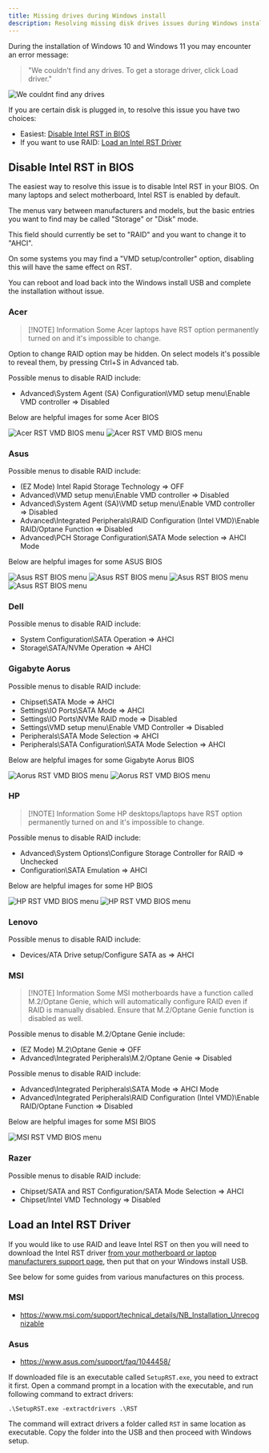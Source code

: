 ```yaml
---
title: Missing drives during Windows install
description: Resolving missing disk drives issues during Windows installation
---
```

During the installation of Windows 10 and Windows 11 you may encounter an error message:

> "We couldn't find any drives. To get a storage driver, click Load driver."

![We couldnt find any drives](../../../assets/intel-rst/missing_drives.webp)

If you are certain disk is plugged in, to resolve this issue you have two choices:
- Easiest: [Disable Intel RST in BIOS](#disable-intel-rst-in-bios)
- If you want to use RAID: [Load an Intel RST Driver](#load-an-intel-rst-driver)

## Disable Intel RST in BIOS
The easiest way to resolve this issue is to disable Intel RST in your BIOS. On many laptops and select motherboard, Intel RST is enabled by default.

The menus vary between manufacturers and models, but the basic entries you want to find may be called "Storage" or "Disk" mode. 

This field should currently be set to "RAID" and you want to change it to "AHCI".

On some systems you may find a "VMD setup/controller" option, disabling this will have the same effect on RST.

You can reboot and load back into the Windows install USB and complete the installation without issue.

### Acer 
> [!NOTE] Information
> Some Acer laptops have RST option permanently turned on and it's impossible to change. 

Option to change RAID option may be hidden. On select models it's possible to reveal them, by pressing Ctrl+S in Advanced tab.

Possible menus to disable RAID include:
- Advanced\System Agent (SA) Configuration\VMD setup menu\Enable VMD controller => Disabled

Below are helpful images for some Acer BIOS

![Acer RST VMD BIOS menu](../../../assets/intel-rst/acer_rst0.webp)
![Acer RST VMD BIOS menu](../../../assets/intel-rst/acer_rst1.webp)

### Asus
Possible menus to disable RAID include:
- (EZ Mode) Intel Rapid Storage Technology => OFF
- Advanced\VMD setup menu\Enable VMD controller => Disabled
- Advanced\System Agent (SA)\VMD setup menu\Enable VMD controller => Disabled
- Advanced\Integrated Peripherals\RAID Configuration (Intel VMD)\Enable RAID/Optane Function => Disabled
- Advanced\PCH Storage Configuration\SATA Mode selection => AHCI Mode

Below are helpful images for some ASUS BIOS

![Asus RST BIOS menu](../../../assets/intel-rst/asus_rst0.webp)
![Asus RST BIOS menu](../../../assets/intel-rst/asus_rst1.webp)
![Asus RST BIOS menu](../../../assets/intel-rst/asus_rst2.webp)
![Asus RST BIOS menu](../../../assets/intel-rst/asus_rst3.webp)

### Dell
Possible menus to disable RAID include:
- System Configuration\SATA Operation => AHCI
- Storage\SATA/NVMe Operation => AHCI

### Gigabyte Aorus
Possible menus to disable RAID include:
- Chipset\SATA Mode => AHCI
- Settings\IO Ports\SATA Mode => AHCI
- Settings\IO Ports\NVMe RAID mode => Disabled
- Settings\VMD setup menu\Enable VMD Controller => Disabled
- Peripherals\SATA Mode Selection => AHCI
- Peripherals\SATA Configuration\SATA Mode Selection => AHCI

Below are helpful images for some Gigabyte Aorus BIOS

![Aorus RST VMD BIOS menu](../../../assets/intel-rst/aorus_rst0.webp)
![Aorus RST VMD BIOS menu](../../../assets/intel-rst/aorus_rst1.webp)

### HP 
> [!NOTE] Information
> Some HP desktops/laptops have RST option permanently turned on and it's impossible to change.

Possible menus to disable RAID include:
- Advanced\System Options\Configure Storage Controller for RAID => Unchecked
- Configuration\SATA Emulation => AHCI

Below are helpful images for some HP BIOS

![HP RST VMD BIOS menu](../../../assets/intel-rst/hp_rst0.webp)
![HP RST VMD BIOS menu](../../../assets/intel-rst/hp_rst1.webp)

### Lenovo
Possible menus to disable RAID include:

- Devices/ATA Drive setup/Configure SATA as => AHCI

### MSI
> [!NOTE] Information
> Some MSI motherboards have a function called M.2/Optane Genie, which will automatically configure RAID even if RAID is manually disabled. Ensure that M.2/Optane Genie function is disabled as well.

Possible menus to disable M.2/Optane Genie include:
- (EZ Mode) M.2\Optane Genie => OFF
- Advanced\Integrated Peripherals\M.2/Optane Genie => Disabled

Possible menus to disable RAID include:
- Advanced\Integrated Peripherals\SATA Mode => AHCI Mode
- Advanced\Integrated Peripherals\RAID Configuration (Intel VMD)\Enable RAID/Optane Function => Disabled

Below are helpful images for some MSI BIOS

![MSI RST VMD BIOS menu](../../../assets/intel-rst/msi_rst0.webp)

### Razer
Possible menus to disable RAID include:

- Chipset/SATA and RST Configuration/SATA Mode Selection => AHCI
- Chipset/Intel VMD Technology => Disabled


## Load an Intel RST Driver
If you would like to use RAID and leave Intel RST on then you will need to download the Intel RST driver [from your motherboard or laptop manufacturers support page](/learning/computing-101/#support-sites), then put that on your Windows install USB.

See below for some guides from various manufactures on this process.

### MSI
- https://www.msi.com/support/technical_details/NB_Installation_Unrecognizable

### Asus
- https://www.asus.com/support/faq/1044458/

If downloaded file is an executable called `SetupRST.exe`, you need to extract it first. Open a command prompt in a location with the executable, and run following command to extract drivers:

    .\SetupRST.exe -extractdrivers .\RST

The command will extract drivers a folder called `RST` in same location as executable. Copy the folder into the USB and then proceed with Windows setup.